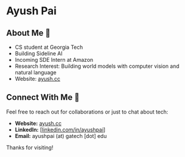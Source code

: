 # Ayush Pai

## About Me 🚀

- CS student at Georgia Tech
- Building Sideline AI
- Incoming SDE Intern at Amazon
- Research Interest: Building world models with computer vision and natural language
- Website: [ayush.cc](https://ayush.cc)

## Connect With Me 🌟

Feel free to reach out for collaborations or just to chat about tech:

- **Website:** [ayush.cc](https://ayush.cc)
- **LinkedIn:** [[linkedin.com/in/ayushpai](https://www.linkedin.com/in/ayushpai/)]
- **Email:** ayushpai (at) gatech [dot] edu

Thanks for visiting!
